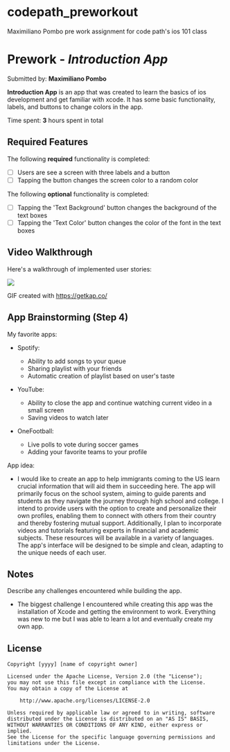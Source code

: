 # codepath_preworkout
Maximiliano Pombo pre work assignment for code path's ios 101 class
# Prework - *Introduction App*

Submitted by: **Maximiliano Pombo**

**Introduction App** is an app that was created to learn the basics of ios development and get familiar with xcode. It has some basic functionality, labels, and buttons to change colors in the app.

Time spent: **3** hours spent in total

## Required Features

The following **required** functionality is completed:

- [ ] Users are see a screen with three labels and a button
- [ ] Tapping the button changes the screen color to a random color

The following **optional** functionality is completed:

- [ ] Tapping the 'Text Background' button changes the background of the text boxes
- [ ] Tapping the 'Text Color' button changes the color of the font in the text boxes
 
## Video Walkthrough

Here's a walkthrough of implemented user stories:

<img src='https://media.giphy.com/media/v1.Y2lkPTc5MGI3NjExd3MzY215cDZlNWhrMGttcGVhYW43aWV6OWFraHZ3eW9pazJvc25wZyZlcD12MV9pbnRlcm5hbF9naWZfYnlfaWQmY3Q9Zw/TqpjKDNioGfXBD5SLa/giphy.gif'/>

<!-- Replace this with whatever GIF tool you used! -->
GIF created with https://getkap.co/
<!-- Recommended tools:
[Kap](https://getkap.co/) for macOS
[ScreenToGif](https://www.screentogif.com/) for Windows
[peek](https://github.com/phw/peek) for Linux. -->

## App Brainstorming (Step 4)
My favorite apps:
* Spotify:
  * Ability to add songs to your queue
  * Sharing playlist with your friends
  * Automatic creation of playlist based on user's taste
 
* YouTube:
  * Ability to close the app and continue watching current video in a small screen
  * Saving videos to watch later

* OneFootball:
  * Live polls to vote during soccer games
  * Adding your favorite teams to your profile

App idea:
* I would like to create an app to help immigrants coming to the US learn crucial information that will aid them in succeeding here. The app will primarily focus on the school system, aiming to guide parents and students as they navigate the journey through high school and college. I intend to provide users with the option to create and personalize their own profiles, enabling them to connect with others from their country and thereby fostering mutual support. Additionally, I plan to incorporate videos and tutorials featuring experts in financial and academic subjects. These resources will be available in a variety of languages. The app's interface will be designed to be simple and clean, adapting to the unique needs of each user.
  
## Notes

Describe any challenges encountered while building the app.
- The biggest challenge I encountered while creating this app was the installation of Xcode and getting the environment to work. Everything was new to me but I was able to learn a lot and eventually create my own app.

## License

    Copyright [yyyy] [name of copyright owner]

    Licensed under the Apache License, Version 2.0 (the "License");
    you may not use this file except in compliance with the License.
    You may obtain a copy of the License at

        http://www.apache.org/licenses/LICENSE-2.0

    Unless required by applicable law or agreed to in writing, software
    distributed under the License is distributed on an "AS IS" BASIS,
    WITHOUT WARRANTIES OR CONDITIONS OF ANY KIND, either express or implied.
    See the License for the specific language governing permissions and
    limitations under the License.
